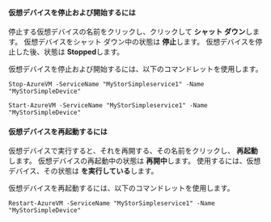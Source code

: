 #### 仮想デバイスを停止および開始するには
停止する仮想デバイスの名前をクリックし、クリックして **シャット ダウン**します。 仮想デバイスをシャット ダウン中の状態は **停止**します。 仮想デバイスを停止した後、状態は **Stopped**します。

仮想デバイスを停止および開始するには、以下のコマンドレットを使用します。

`Stop-AzureVM -ServiceName "MyStorSimpleservice1" -Name "MyStorSimpleDevice"`


`Start-AzureVM -ServiceName "MyStorSimpleservice1" -Name "MyStorSimpleDevice"`
    
#### 仮想デバイスを再起動するには

仮想デバイスで実行すると、それを再開する、その名前をクリックし、 **再起動**します。 仮想デバイスの再起動中の状態は **再開中**します。 使用するには、仮想デバイス、その状態は **を実行している**します。

仮想デバイスを再起動するには、以下のコマンドレットを使用します。

`Restart-AzureVM -ServiceName "MyStorSimpleservice1" -Name "MyStorSimpleDevice"`





